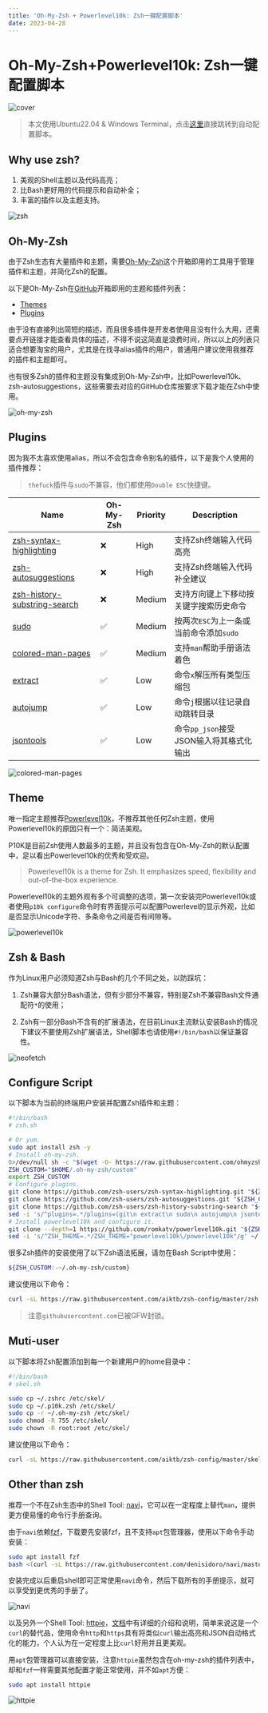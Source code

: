 ```yaml
---
title: 'Oh-My-Zsh + Powerlevel10k: Zsh一键配置脚本'
date: 2023-04-28
---
```


# Oh-My-Zsh+Powerlevel10k: Zsh一键配置脚本

![cover](https://s2.loli.net/2023/04/30/5UB3Dy8V4Fnim7c.webp)

> 本文使用Ubuntu22.04 & Windows Terminal，点击[这里](#configure-script)直接跳转到自动配置脚本。

## Why use zsh?

1. 美观的Shell主题以及代码高亮；
2. 比Bash更好用的代码提示和自动补全；
3. 丰富的插件以及主题支持。

![zsh](https://s2.loli.net/2023/04/28/HTpzjv492FYQin3.webp)

## Oh-My-Zsh

由于Zsh生态有大量插件和主题，需要[Oh-My-Zsh](https://ohmyz.sh/)这个开箱即用的工具用于管理插件和主题，并简化Zsh的配置。

以下是Oh-My-Zsh在[GitHub](https://github.com/ohmyzsh/ohmyzsh)开箱即用的主题和插件列表：

- [Themes](https://github.com/ohmyzsh/ohmyzsh/wiki/Themes)
- [Plugins](https://github.com/ohmyzsh/ohmyzsh/wiki/Plugins)

由于没有直接列出简短的描述，而且很多插件是开发者使用且没有什么大用，还需要点开链接才能查看具体的描述，不得不说这简直是浪费时间，所以以上的列表只适合想要淘宝的用户，尤其是在找寻alias插件的用户，普通用户建议使用我推荐的插件和主题即可。

也有很多Zsh的插件和主题没有集成到Oh-My-Zsh中，比如Powerlevel10k、zsh-autosuggestions，这些需要去对应的GitHub仓库按要求下载才能在Zsh中使用。

![oh-my-zsh](https://s2.loli.net/2023/04/28/RBd4Tlu9xstwcLV.webp)

## Plugins

因为我不太喜欢使用alias，所以不会包含命令别名的插件，以下是我个人使用的插件推荐：

> `thefuck`插件与`sudo`不兼容，他们都使用`Double ESC`快捷键。

| Name                                                                                          | Oh-My-Zsh | Priority | Description                |
|-----------------------------------------------------------------------------------------------|-----------|----------|----------------------------|
| [zsh-syntax-highlighting](https://github.com/zsh-users/zsh-syntax-highlighting)               | ❌         | High     | 支持Zsh终端输入代码高亮              |
| [zsh-autosuggestions](https://github.com/zsh-users/zsh-autosuggestions)                       | ❌         | High     | 支持Zsh终端输入代码补全建议            |
| [zsh-history-substring-search](https://github.com/zsh-users/zsh-history-substring-search)     | ❌         | Medium   | 支持方向键上下移动按关键字搜索历史命令        |
| [sudo](https://github.com/ohmyzsh/ohmyzsh/tree/master/plugins/sudo)                           | ✅         | Medium   | 按两次`ESC`为上一条或当前命令添加`sudo`  |
| [colored-man-pages](https://github.com/ohmyzsh/ohmyzsh/tree/master/plugins/colored-man-pages) | ✅         | Medium   | 支持`man`帮助手册语法着色            |
| [extract](https://github.com/le0me55i/zsh-extract)                                            | ✅         | Low      | 命令`x`解压所有类型压缩包             |
| [autojump](https://github.com/wting/autojump)                                                 | ✅         | Low      | 命令`j`根据以往记录自动跳转目录          |
| [jsontools](https://github.com/ohmyzsh/ohmyzsh/tree/master/plugins/jsontools)                 | ✅         | Low      | 命令`pp_json`接受JSON输入将其格式化输出 |

![colored-man-pages](https://s2.loli.net/2023/04/28/LwzD2PlKbQE8MAY.webp)

## Theme

唯一指定主题推荐[Powerlevel10k](https://github.com/romkatv/powerlevel10k)，不推荐其他任何Zsh主题，使用Powerlevel10k的原因只有一个：简洁美观。

P10K是目前Zsh使用人数最多的主题，并且没有包含在Oh-My-Zsh的默认配置中，足以看出Powerlevel10k的优秀和受欢迎。

> Powerlevel10k is a theme for Zsh. It emphasizes speed, flexibility and out-of-the-box experience.

Powerlevel10k的主题外观有多个可调整的选项，第一次安装完Powerlevel10k或者使用`p10k configure`命令时有界面提示可以配置Powerlevel的显示外观，比如是否显示Unicode字符、多条命令之间是否有间隙等。

![powerlevel10k](https://s2.loli.net/2023/04/28/AeXJUaTC2wO5LWp.webp)

## Zsh & Bash

作为Linux用户必须知道Zsh与Bash的几个不同之处，以防踩坑：

1. Zsh兼容大部分Bash语法，但有少部分不兼容，特别是Zsh不兼容Bash文件通配符`*`的使用；

2. Zsh有一部分Bash不含有的扩展语法，在目前Linux主流默认安装Bash的情况下建议不要使用Zsh扩展语法，Shell脚本也请使用`#!/bin/bash`以保证兼容性。

![neofetch](https://s2.loli.net/2023/04/28/Ewq3DWg7lcj1Tsx.webp)

## Configure Script

以下脚本为当前的终端用户安装并配置Zsh插件和主题：

```bash
#!/bin/bash
# zsh.sh

# Or yum.
sudo apt install zsh -y
# Install oh-my-zsh.
0>/dev/null sh -c "$(wget -O- https://raw.githubusercontent.com/ohmyzsh/ohmyzsh/master/tools/install.sh)"
ZSH_CUSTOM="$HOME/.oh-my-zsh/custom"
export ZSH_CUSTOM
# Configure plugins.
git clone https://github.com/zsh-users/zsh-syntax-highlighting.git "${ZSH_CUSTOM}"/plugins/zsh-syntax-highlighting
git clone https://github.com/zsh-users/zsh-autosuggestions.git "${ZSH_CUSTOM}"/plugins/zsh-autosuggestions
git clone https://github.com/zsh-users/zsh-history-substring-search "${ZSH_CUSTOM}"/plugins/zsh-history-substring-search
sed -i 's/^plugins=.*/plugins=(git\n extract\n sudo\n autojump\n jsontools\n colored-man-pages\n zsh-autosuggestions\n zsh-syntax-highlighting\n zsh-history-substring-search\n)/g' ~/.zshrc
# Install powerlevel10k and configure it.
git clone --depth=1 https://github.com/romkatv/powerlevel10k.git "${ZSH_CUSTOM}"/themes/powerlevel10k
sed -i 's/^ZSH_THEME=.*/ZSH_THEME="powerlevel10k\/powerlevel10k"/g' ~/.zshrc
```

很多Zsh插件的安装使用了以下Zsh语法拓展，请勿在Bash Script中使用：

```zsh
${ZSH_CUSTOM:-~/.oh-my-zsh/custom}
```

建议使用以下命令：

```bash
curl -sL https://raw.githubusercontent.com/aiktb/zsh-config/master/zsh.sh | bash && zsh
```

> 注意`githubusercontent.com`已被GFW封锁。

## Muti-user

以下脚本将Zsh配置添加到每一个新建用户的home目录中：

```bash
#!/bin/bash
# skel.sh

sudo cp ~/.zshrc /etc/skel/
sudo cp ~/.p10k.zsh /etc/skel/
sudo cp -r ~/.oh-my-zsh /etc/skel/
sudo chmod -R 755 /etc/skel/
sudo chown -R root:root /etc/skel/
```

建议使用以下命令：

```bash
curl -sL https://raw.githubusercontent.com/aiktb/zsh-config/master/skel.sh | bash
```

## Other than zsh

推荐一个不在Zsh生态中的Shell Tool: [navi](https://github.com/denisidoro/navi)，它可以在一定程度上替代`man`，提供更方便易懂的命令行手册查询。

由于`navi`依赖[fzf](https://github.com/junegunn/fzf)，下载要先安装fzf，且不支持`apt`包管理器，使用以下命令手动安装：

```bash
sudo apt install fzf
bash <(curl -sL https://raw.githubusercontent.com/denisidoro/navi/master/scripts/install)
```

安装完成以后重启shell即可正常使用`navi`命令，然后下载所有的手册提示，就可以享受到更优秀的手册了。

![navi](https://s2.loli.net/2023/04/29/tA86jhHdYQf5NZG.webp)

以及另外一个Shell Tool: [httpie](https://github.com/httpie/httpie)，[文档](https://httpie.io/docs/cli)中有详细的介绍和说明，简单来说这是一个`curl`的替代品，使用命令`http`和`https`具有将类似`curl`输出高亮和JSON自动格式化的能力，个人认为在一定程度上比`curl`好用并且更美观。

用`apt`包管理器可以直接安装，注意`httpie`虽然包含在oh-my-zsh的插件列表中，却和`fzf`一样需要其他配置才能正常使用，并不如`apt`方便：

```bash
sudo apt install httpie
```

![httpie](https://s2.loli.net/2023/04/30/NgYIk2xDApd6wKU.webp)
